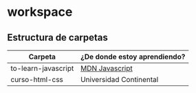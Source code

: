 # workspace

## Estructura de carpetas
| Carpeta | ¿De donde estoy aprendiendo? |
| --- | --- |
| to-learn-javascript | [MDN Javascript](https://developer.mozilla.org/es/docs/Web/JavaScript)|
| curso-html-css | Universidad Continental |
